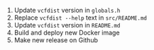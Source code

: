 1. Update `vcfdist` version in `globals.h`
2. Replace `vcfdist --help` text in `src/README.md`
3. Update `vcfdist` version in `README.md`
4. Build and deploy new Docker image
5. Make new release on Github
